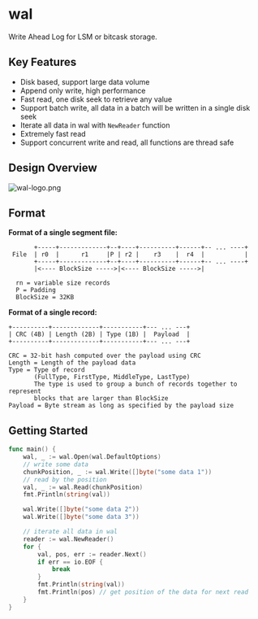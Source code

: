 # wal
Write Ahead Log for LSM or bitcask storage.

## Key Features
* Disk based, support large data volume
* Append only write, high performance
* Fast read, one disk seek to retrieve any value
* Support batch write, all data in a batch will be written in a single disk seek
* Iterate all data in wal with `NewReader` function
* Extremely fast read
* Support concurrent write and read, all functions are thread safe

## Design Overview

![wal-logo.png](https://s2.loli.net/2024/05/19/Iz4JML2SokFdrfN.png)

## Format

**Format of a single segment file:**

```
       +-----+-------------+--+----+----------+------+-- ... ----+
 File  | r0  |      r1     |P | r2 |    r3    |  r4  |           |
       +-----+-------------+--+----+----------+------+-- ... ----+
       |<---- BlockSize ----->|<---- BlockSize ----->|

  rn = variable size records
  P = Padding
  BlockSize = 32KB
```

**Format of a single record:**

```
+----------+-------------+-----------+--- ... ---+
| CRC (4B) | Length (2B) | Type (1B) |  Payload  |
+----------+-------------+-----------+--- ... ---+

CRC = 32-bit hash computed over the payload using CRC
Length = Length of the payload data
Type = Type of record
       (FullType, FirstType, MiddleType, LastType)
       The type is used to group a bunch of records together to represent
       blocks that are larger than BlockSize
Payload = Byte stream as long as specified by the payload size
```

## Getting Started

```go
func main() {
	wal, _ := wal.Open(wal.DefaultOptions)
	// write some data
	chunkPosition, _ := wal.Write([]byte("some data 1"))
	// read by the position
	val, _ := wal.Read(chunkPosition)
	fmt.Println(string(val))

	wal.Write([]byte("some data 2"))
	wal.Write([]byte("some data 3"))

	// iterate all data in wal
	reader := wal.NewReader()
	for {
		val, pos, err := reader.Next()
		if err == io.EOF {
			break
		}
		fmt.Println(string(val))
		fmt.Println(pos) // get position of the data for next read
	}
}

```
